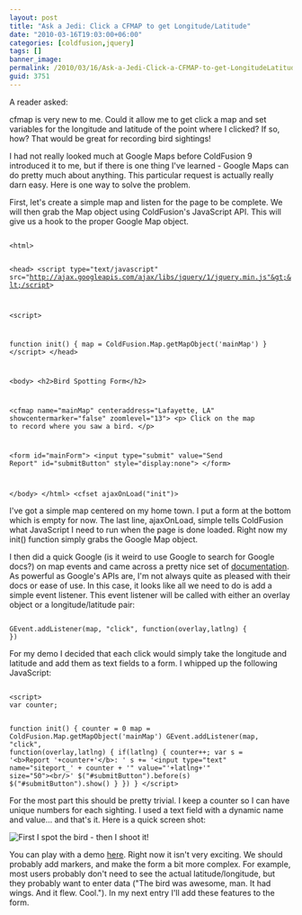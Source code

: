 ```yaml
---
layout: post
title: "Ask a Jedi: Click a CFMAP to get Longitude/Latitude"
date: "2010-03-16T19:03:00+06:00"
categories: [coldfusion,jquery]
tags: []
banner_image: 
permalink: /2010/03/16/Ask-a-Jedi-Click-a-CFMAP-to-get-LongitudeLatitude
guid: 3751
---
```


A reader asked:
<p/>
<blockquiote>
cfmap is very new to me.  Could it allow me to get click a map and set variables for the longitude and latitude of the point where I clicked?  If so, how? That would be great for recording bird sightings!
</blockquote>
<p/>
I had not really looked much at Google Maps before ColdFusion 9 introduced it to me, but if there is one thing I've learned - Google Maps can do pretty much about anything. This particular request is actually really darn easy. Here is one way to solve the problem.
<p/>
<!--more-->
First, let's create a simple map and listen for the page to be complete. We will then grab the Map object using ColdFusion's JavaScript API. This will give us a hook to the proper Google Map object.
<p/>
<code>
&lt;html&gt;

&lt;head&gt;
&lt;script type="text/javascript" src="http://ajax.googleapis.com/ajax/libs/jquery/1/jquery.min.js"&gt;&lt;/script&gt;

&lt;script&gt;

function init() {
	map = ColdFusion.Map.getMapObject('mainMap')
}
&lt;/script&gt;
&lt;/head&gt;

&lt;body&gt;
&lt;h2&gt;Bird Spotting Form&lt;/h2&gt;

&lt;cfmap name="mainMap" centeraddress="Lafayette, LA" showcentermarker="false" zoomlevel="13"&gt;
&lt;p&gt;
Click on the map to record where you saw a bird.
&lt;/p&gt;

&lt;form id="mainForm"&gt;
	&lt;input type="submit" value="Send Report" id="submitButton" style="display:none"&gt;
&lt;/form&gt;

&lt;/body&gt;
&lt;/html&gt;
&lt;cfset ajaxOnLoad("init")&gt;
</code>

<p/>

I've got a simple map centered on my home town. I put a form at the bottom which is empty for now. The last line, ajaxOnLoad, simple tells ColdFusion what JavaScript I need to run when the page is done loaded. Right now my init() function simply grabs the Google Map object.

<p/>

I then did a quick Google (is it weird to use Google to search for Google docs?) on map events and came across a pretty nice set of <a href="http://code.google.com/apis/maps/documentation/events.html">documentation</a>. As powerful as Google's APIs are, I'm not always quite as pleased with their docs or ease of use. In this case, it looks like all we need to do is add a simple event listener. This event listener will be called with either an overlay object or a longitude/latitude pair:

<p/>

<code>
GEvent.addListener(map, "click", function(overlay,latlng) {
})
</code>

<p/>

For my demo I decided that each click would simply take the longitude and latitude and add them as text fields to a form. I whipped up the following JavaScript:

<p/>

<code>
&lt;script&gt;
var counter;

function init() {
	counter = 0
	map = ColdFusion.Map.getMapObject('mainMap')
	GEvent.addListener(map, "click", function(overlay,latlng) {
		if(latlng) {
			counter++;
			var s = '&lt;b&gt;Report '+counter+'&lt;/b&gt;: '
			s += '&lt;input type="text" name="siteport_' + counter + '" value="'+latlng+'" size="50"&gt;&lt;br/&gt;'
			$("#submitButton").before(s)
			$("#submitButton").show()
		}
	})
}
&lt;/script&gt;
</code>

<p/>

For the most part this should be pretty trivial. I keep a counter so I can have unique numbers for each sighting. I used a text field with a dynamic name and value... and that's it. Here is a quick screen shot:

<p/>

<img src="https://static.raymondcamden.com/images/Screen shot 2010-03-16 at 5.16.21 PM.png"  title="First I spot the bird - then I shoot it!" />

<p/>

You can play with a demo <a href="http://www.coldfusionjedi.com/demos/marh162010/test.cfm">here</a>. Right now it isn't very exciting. We should probably add markers, and make the form a bit more complex. For example, most users probably don't need to see the actual latitude/longitude, but they probably want to enter data ("The bird was awesome, man. It had wings. And it flew. Cool."). In my next entry I'll add these features to the form.